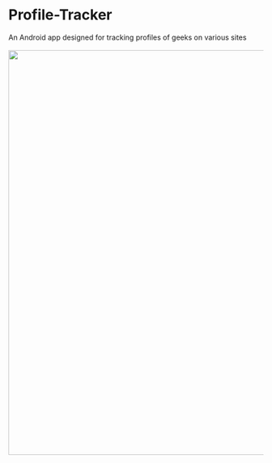 # Profile-Tracker
An Android app designed for tracking profiles of geeks on various sites
<Br><Br>
<img src="https://github.com/kapoor-rakshit/Profile-Tracker/blob/master/image.png" width=700 height=800>
